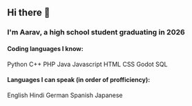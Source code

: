 ## Hi there 👋
### I'm Aarav, a high school student graduating in 2026
#### Coding languages I know:
Python
C++
PHP
Java
Javascript
HTML
CSS
Godot
SQL

#### Languages I can speak (in order of profficiency):
English
Hindi
German
Spanish
Japanese
<!--
**ProbablyAarav/ProbablyAarav** is a ✨ _special_ ✨ repository because its `README.md` (this file) appears on your GitHub profile.

Here are some ideas to get you started:

- 🔭 I’m currently working on ...
- 🌱 I’m currently learning ...
- 👯 I’m looking to collaborate on ...
- 🤔 I’m looking for help with ...
- 💬 Ask me about ...
- 📫 How to reach me: ...
- 😄 Pronouns: ...
- ⚡ Fun fact: ...
-->
